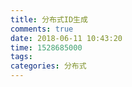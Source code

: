 ```yaml
---
title: 分布式ID生成
comments: true
date: 2018-06-11 10:43:20
time: 1528685000
tags:
categories: 分布式
---
```




